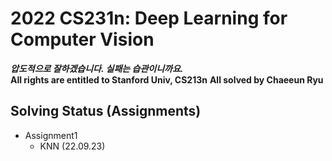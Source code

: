 # 2022 CS231n: Deep Learning for Computer Vision
***압도적으로 잘하겠습니다. 실패는 습관이니까요.***<br>
**All rights are entitled to Stanford Univ, CS213n**
**All solved by Chaeeun Ryu**

## Solving Status (Assignments)

- Assignment1
  - KNN (22.09.23)
